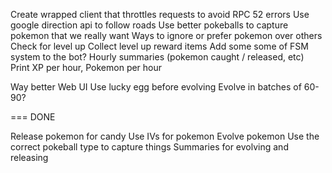 
Create wrapped client that throttles requests to avoid RPC 52 errors
Use google direction api to follow roads
Use better pokeballs to capture pokemon that we really want
Ways to ignore or prefer pokemon over others
Check for level up
Collect level up reward items
Add some some of FSM system to the bot?
Hourly summaries (pokemon caught / released, etc)
  Print XP per hour, Pokemon per hour
  
Way better Web UI
Use lucky egg before evolving
Evolve in batches of 60-90?

=== DONE

Release pokemon for candy
Use IVs for pokemon
Evolve pokemon
Use the correct pokeball type to capture things
Summaries for evolving and releasing
